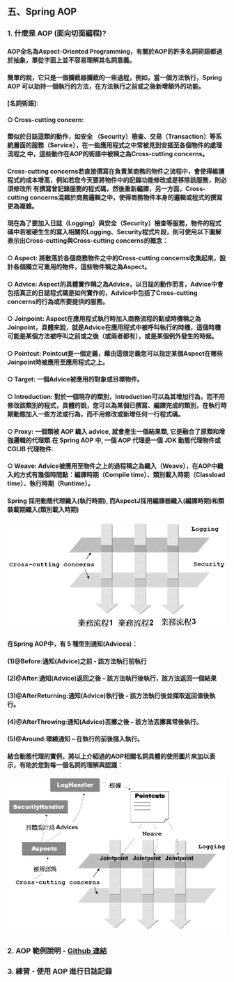 ## 五、Spring AOP
### 1. 什麼是 AOP (面向切面編程)?
#### AOP全名為Aspect-Oriented Programming，有關於AOP的許多名詞術語都過於抽象，單從字面上並不容易理解其名詞意義。
#### 簡單的說，它只是一個攔截器攔截的一些過程，例如，當一個方法執行，Spring AOP 可以劫持一個執行的方法，在方法執行之前或之後新增額外的功能。
#### [名詞術語]:
#### ○ Cross-cutting concern:
#### 類似於日誌這類的動作，如安全 （Security）檢查、交易（Transaction）等系統層面的服務（Service），在一些應用程式之中常被見到安插至各個物件的處理流程之 中，這些動作在AOP的術語中被稱之為Cross-cutting concerns。
#### Cross-cutting concerns若直接撰寫在負責某商務的物件之流程中，會使得維護程式的成本增高，例如若您今天要將物件中的記錄功能修改或是移除該服務，則必須修改所 有撰寫曾記錄服務的程式碼，然後重新編譯，另一方面，Cross-cutting concerns混雜於商務邏輯之中，使得商務物件本身的邏輯或程式的撰寫更為複雜。
#### 現在為了要加入日誌（Logging）與安全（Security）檢查等服務，物件的程式碼中若被硬生生的寫入相關的Logging、Security程式片段，則可使用以下圖解表示出Cross-cutting與Cross-cutting concerns的概念：
#### ○ Aspect: 將散落於各個商務物件之中的Cross-cutting concerns收集起來，設計各個獨立可重用的物件，這些物件稱之為Aspect。
#### ○ Advice: Aspect的具體實作稱之為Advice，以日誌的動作而言，Advice中會包括真正的日誌程式碼是如何實作的，Advice中包括了Cross-cutting concerns的行為或所要提供的服務。
#### ○ Joinpoint: Aspect在應用程式執行時加入商務流程的點或時機稱之為Joinpoint，具體來說，就是Advice在應用程式中被呼叫執行的時機，這個時機可能是某個方法被呼叫之前或之後（或兩者都有），或是某個例外發生的時候。
#### ○ Pointcut: Pointcut是一個定義，藉由這個定義您可以指定某個Aspect在哪些Joinpoint時被應用至應用程式之上。
#### ○ Target: 一個Advice被應用的對象或目標物件。
#### ○ Introduction: 對於一個現存的類別，Introduction可以為其增加行為，而不用修改該類別的程式，具體的說，您可以為某個已撰寫、編譯完成的類別，在執行時期動態加入一些方法或行為，而不用修改或新增任何一行程式碼。
#### ○ Proxy: 一個類被 AOP 織入 advice, 就會產生一個結果類, 它是融合了原類和增強邏輯的代理類.在 Spring AOP 中, 一個 AOP 代理是一個 JDK 動態代理物件或 CGLIB 代理物件.
#### ○ Weave: Advice被應用至物件之上的過程稱之為織入（Weave），在AOP中織入的方式有幾個時間點：編譯時期（Compile time）、類別載入時期（Classload time）、執行時期（Runtime）。
#### Spring 採用動態代理織入(執行時期), 而AspectJ採用編譯器織入(編譯時期)和類裝載期織入(類別載入時期)
#### <img src="../images/AOPConcept-1.jpg">
#### 在Spring AOP中，有 5 種型別通知(Advices)：
#### (1)@Before:通知(Advice)之前 - 該方法執行前執行
#### (2)@After:通知(Advice)返回之後 – 該方法執行後執行，該方法返回一個結果
#### (3)@AfterReturning:通知(Advice)執行後 - 該方法執行後並擷取返回值後執行。
#### (4)@AfterThrowing:通知(Advice)丟擲之後 – 該方法丟擲異常後執行。
#### (5)@Around:環繞通知 – 在執行的前後插入執行。
#### 結合動態代理的實例，將以上介紹過的AOP相關名詞具體的使用圖片來加以表示，有助於您對每一個名詞的理解與認識：
#### <img src="../images/AOPConcept-2.jpg">

### 2. AOP 範例說明 - [Github 連結](https://github.com/RameshMF/spring-aop-tutorial/ "範例連結")
### 3. 練習 - 使用 AOP 進行日誌記錄
